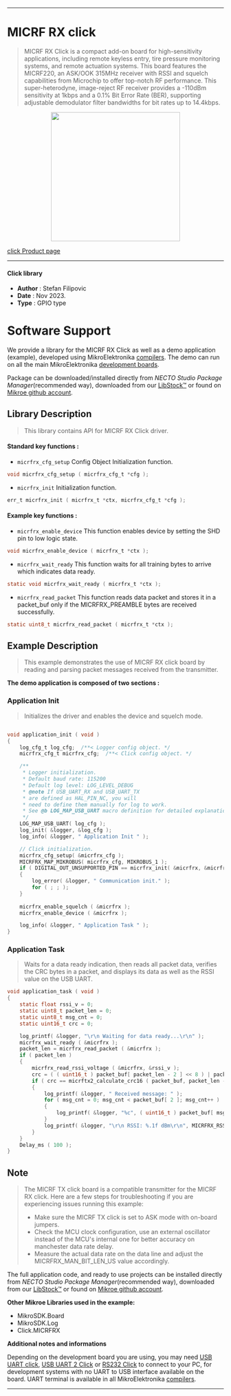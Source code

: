 
---
# MICRF RX click

> MICRF RX Click is a compact add-on board for high-sensitivity applications, including remote keyless entry, tire pressure monitoring systems, and remote actuation systems. This board features the MICRF220, an ASK/OOK 315MHz receiver with RSSI and squelch capabilities from Microchip to offer top-notch RF performance. This super-heterodyne, image-reject RF receiver provides a -110dBm sensitivity at 1kbps and a 0.1% Bit Error Rate (BER), supporting adjustable demodulator filter bandwidths for bit rates up to 14.4kbps.

<p align="center">
  <img src="https://download.mikroe.com/images/click_for_ide/micrfrx_click.png" height=300px>
</p>

[click Product page](https://www.mikroe.com/micrf-rx-click)

---


#### Click library

- **Author**        : Stefan Filipovic
- **Date**          : Nov 2023.
- **Type**          : GPIO type


# Software Support

We provide a library for the MICRF RX Click
as well as a demo application (example), developed using MikroElektronika
[compilers](https://www.mikroe.com/necto-studio).
The demo can run on all the main MikroElektronika [development boards](https://www.mikroe.com/development-boards).

Package can be downloaded/installed directly from *NECTO Studio Package Manager*(recommended way), downloaded from our [LibStock&trade;](https://libstock.mikroe.com) or found on [Mikroe github account](https://github.com/MikroElektronika/mikrosdk_click_v2/tree/master/clicks).

## Library Description

> This library contains API for MICRF RX Click driver.

#### Standard key functions :

- `micrfrx_cfg_setup` Config Object Initialization function.
```c
void micrfrx_cfg_setup ( micrfrx_cfg_t *cfg );
```

- `micrfrx_init` Initialization function.
```c
err_t micrfrx_init ( micrfrx_t *ctx, micrfrx_cfg_t *cfg );
```

#### Example key functions :

- `micrfrx_enable_device` This function enables device by setting the SHD pin to low logic state.
```c
void micrfrx_enable_device ( micrfrx_t *ctx );
```

- `micrfrx_wait_ready` This function waits for all training bytes to arrive which indicates data ready.
```c
static void micrfrx_wait_ready ( micrfrx_t *ctx );
```

- `micrfrx_read_packet` This function reads data packet and stores it in a packet_buf only if the MICRFRX_PREAMBLE bytes are received successfully.
```c
static uint8_t micrfrx_read_packet ( micrfrx_t *ctx );
```

## Example Description

> This example demonstrates the use of MICRF RX click board by reading and parsing packet messages received from the transmitter.

**The demo application is composed of two sections :**

### Application Init

> Initializes the driver and enables the device and squelch mode. 

```c

void application_init ( void )
{
    log_cfg_t log_cfg;  /**< Logger config object. */
    micrfrx_cfg_t micrfrx_cfg;  /**< Click config object. */

    /** 
     * Logger initialization.
     * Default baud rate: 115200
     * Default log level: LOG_LEVEL_DEBUG
     * @note If USB_UART_RX and USB_UART_TX 
     * are defined as HAL_PIN_NC, you will 
     * need to define them manually for log to work. 
     * See @b LOG_MAP_USB_UART macro definition for detailed explanation.
     */
    LOG_MAP_USB_UART( log_cfg );
    log_init( &logger, &log_cfg );
    log_info( &logger, " Application Init " );

    // Click initialization.
    micrfrx_cfg_setup( &micrfrx_cfg );
    MICRFRX_MAP_MIKROBUS( micrfrx_cfg, MIKROBUS_1 );
    if ( DIGITAL_OUT_UNSUPPORTED_PIN == micrfrx_init( &micrfrx, &micrfrx_cfg ) ) 
    {
        log_error( &logger, " Communication init." );
        for ( ; ; );
    }
    
    micrfrx_enable_squelch ( &micrfrx );
    micrfrx_enable_device ( &micrfrx );

    log_info( &logger, " Application Task " );
}

```

### Application Task

> Waits for a data ready indication, then reads all packet data, verifies the CRC bytes in a packet, and displays its data as well as the RSSI value on the USB UART.

```c
void application_task ( void )
{
    static float rssi_v = 0;
    static uint8_t packet_len = 0;
    static uint8_t msg_cnt = 0;
    static uint16_t crc = 0;

    log_printf( &logger, "\r\n Waiting for data ready...\r\n" );
    micrfrx_wait_ready ( &micrfrx );
    packet_len = micrfrx_read_packet ( &micrfrx );
    if ( packet_len )
    {
        micrfrx_read_rssi_voltage ( &micrfrx, &rssi_v );
        crc = ( ( uint16_t ) packet_buf[ packet_len - 2 ] << 8 ) | packet_buf[ packet_len - 1 ];
        if ( crc == micrftx2_calculate_crc16 ( packet_buf, packet_len - 2 ) )
        {
            log_printf( &logger, " Received message: " );
            for ( msg_cnt = 0; msg_cnt < packet_buf[ 2 ]; msg_cnt++ )
            {
                log_printf( &logger, "%c", ( uint16_t ) packet_buf[ msg_cnt + 3 ] );
            }
            log_printf( &logger, "\r\n RSSI: %.1f dBm\r\n", MICRFRX_RSSI_V_TO_DBM ( rssi_v ) );
        }
    }
    Delay_ms ( 100 );
}
```

## Note

> The MICRF TX click board is a compatible transmitter for the MICRF RX click.
Here are a few steps for troubleshooting if you are experiencing issues running this example:
> - Make sure the MICRF TX click is set to ASK mode with on-board jumpers.
> - Check the MCU clock configuration, use an external oscillator instead of the MCU's internal one for better accuracy on manchester data rate delay.
> - Measure the actual data rate on the data line and adjust the MICRFRX_MAN_BIT_LEN_US value accordingly.

The full application code, and ready to use projects can be installed directly from *NECTO Studio Package Manager*(recommended way), downloaded from our [LibStock&trade;](https://libstock.mikroe.com) or found on [Mikroe github account](https://github.com/MikroElektronika/mikrosdk_click_v2/tree/master/clicks).

**Other Mikroe Libraries used in the example:**

- MikroSDK.Board
- MikroSDK.Log
- Click.MICRFRX

**Additional notes and informations**

Depending on the development board you are using, you may need
[USB UART click](https://www.mikroe.com/usb-uart-click),
[USB UART 2 Click](https://www.mikroe.com/usb-uart-2-click) or
[RS232 Click](https://www.mikroe.com/rs232-click) to connect to your PC, for
development systems with no UART to USB interface available on the board. UART
terminal is available in all MikroElektronika
[compilers](https://shop.mikroe.com/compilers).

---
